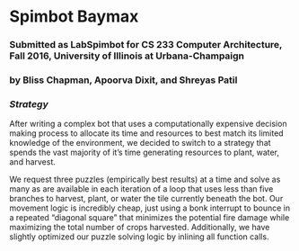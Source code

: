 # Spimbot Baymax

### Submitted as LabSpimbot for CS 233 Computer Architecture, Fall 2016, University of Illinois at Urbana-Champaign
### by Bliss Chapman, Apoorva Dixit, and Shreyas Patil

### *Strategy*
After writing a complex bot that uses a computationally expensive decision making process to allocate its time and resources to best match its limited knowledge of the environment, we decided to switch to a strategy that spends the vast majority of it’s time generating resources to plant, water, and harvest.

We request three puzzles (empirically best results) at a time and solve as many as are available in each iteration of a loop that uses less than five branches to harvest, plant, or water the tile currently beneath the bot.  Our movement logic is incredibly cheap, just using a bonk interrupt to bounce in a repeated “diagonal square” that minimizes the potential fire damage while maximizing the total number of crops harvested. Additionally, we have slightly optimized our puzzle solving logic by inlining all function calls.